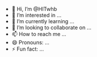 - 👋 Hi, I’m @HITwhb
- 👀 I’m interested in ...
- 🌱 I’m currently learning ...
- 💞️ I’m looking to collaborate on ...
- 📫 How to reach me ...
- 😄 Pronouns: ...
- ⚡ Fun fact: ...

<!---
HITwhb/HITwhb is a ✨ special ✨ repository because its `README.md` (this file) appears on your GitHub profile.
You can click the Preview link to take a look at your changes.
--->
